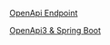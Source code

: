 [OpenApi Endpoint](http://localhost:8080/swagger-ui/index.html)

[OpenApi3 & Spring Boot](https://springdoc.org/)